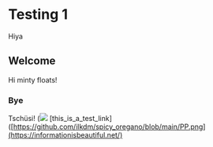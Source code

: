 # Testing 1 <br>
Hiya
## Welcome
Hi minty floats!
### Bye
Tschüsi!
(![](.PP.png)
[this_is_a_test_link]([https://github.com/ilkdm/spicy_oregano/blob/main/PP.png](https://informationisbeautiful.net/)
